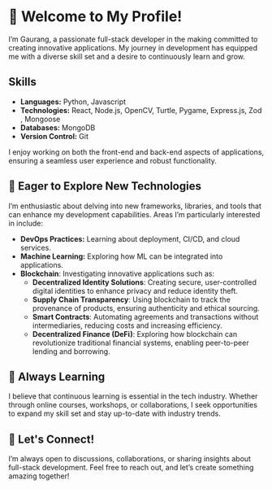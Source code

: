 # 👋 Welcome to My Profile!

I’m Gaurang, a passionate full-stack developer in the making committed to creating innovative applications. My journey in development has equipped me with a diverse skill set and a desire to continuously learn and grow.

## Skills

- **Languages:** Python, Javascript
- **Technologies:** React, Node.js, OpenCV, Turtle, Pygame, Express.js, Zod , Mongoose
- **Databases:** MongoDB
- **Version Control:** Git

I enjoy working on both the front-end and back-end aspects of applications, ensuring a seamless user experience and robust functionality.

## 🚀 Eager to Explore New Technologies

I’m enthusiastic about delving into new frameworks, libraries, and tools that can enhance my development capabilities. Areas I’m particularly interested in include:

- **DevOps Practices:** Learning about deployment, CI/CD, and cloud services.
- **Machine Learning:** Exploring how ML can be integrated into applications.
- **Blockchain**: Investigating innovative applications such as:
  - **Decentralized Identity Solutions**: Creating secure, user-controlled digital identities to enhance privacy and reduce identity theft.
  - **Supply Chain Transparency**: Using blockchain to track the provenance of products, ensuring authenticity and ethical sourcing.
  - **Smart Contracts**: Automating agreements and transactions without intermediaries, reducing costs and increasing efficiency.
  - **Decentralized Finance (DeFi)**: Exploring how blockchain can revolutionize traditional financial systems, enabling peer-to-peer lending and borrowing.

## 🌱 Always Learning

I believe that continuous learning is essential in the tech industry. Whether through online courses, workshops, or collaborations, I seek opportunities to expand my skill set and stay up-to-date with industry trends.

## 💬 Let's Connect!

I’m always open to discussions, collaborations, or sharing insights about full-stack development. Feel free to reach out, and let’s create something amazing together!
